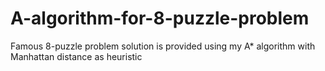 # A-algorithm-for-8-puzzle-problem
Famous 8-puzzle problem solution is provided using my A* algorithm with Manhattan distance as heuristic
